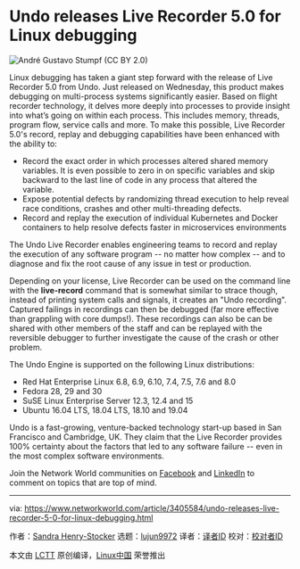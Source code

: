 [#]: collector: (lujun9972)
[#]: translator: (geekpi)
[#]: reviewer: ( )
[#]: publisher: ( )
[#]: url: ( )
[#]: subject: (Undo releases Live Recorder 5.0 for Linux debugging)
[#]: via: (https://www.networkworld.com/article/3405584/undo-releases-live-recorder-5-0-for-linux-debugging.html)
[#]: author: (Sandra Henry-Stocker https://www.networkworld.com/author/Sandra-Henry_Stocker/)

Undo releases Live Recorder 5.0 for Linux debugging
======

![André Gustavo Stumpf \(CC BY 2.0\)][1]

Linux debugging has taken a giant step forward with the release of Live Recorder 5.0 from Undo. Just released on Wednesday, this product makes debugging on multi-process systems significantly easier. Based on flight recorder technology, it delves more deeply into processes to provide insight into what’s going on within each process. This includes memory, threads, program flow, service calls and more. To make this possible, Live Recorder 5.0's record, replay and debugging capabilities have been enhanced with the ability to:

  * Record the exact order in which processes altered shared memory variables. It is even possible to zero in on specific variables and skip backward to the last line of code in any process that altered the variable.
  * Expose potential defects by randomizing thread execution to help reveal race conditions, crashes and other multi-threading defects.
  * Record and replay the execution of individual Kubernetes and Docker containers to help resolve defects faster in microservices environments



The Undo Live Recorder enables engineering teams to record and replay the execution of any software program -- no matter how complex -- and to diagnose and fix the root cause of any issue in test or production.

Depending on your license, Live Recorder can be used on the command line with the **live-record** command that is somewhat similar to strace though, instead of printing system calls and signals, it creates an "Undo recording". Captured failings in recordings can then be debugged (far more effective than grappling with core dumps!). These recordings can also be can be shared with other members of the staff and can be replayed with the reversible debugger to further investigate the cause of the crash or other problem.

The Undo Engine is supported on the following Linux distributions:

  * Red Hat Enterprise Linux 6.8, 6.9, 6.10, 7.4, 7.5, 7.6 and 8.0
  * Fedora 28, 29 and 30
  * SuSE Linux Enterprise Server 12.3, 12.4 and 15
  * Ubuntu 16.04 LTS, 18.04 LTS, 18.10 and 19.04



Undo is a fast-growing, venture-backed technology start-up based in San Francisco and Cambridge, UK. They claim that the Live Recorder provides 100% certainty about the factors that led to any software failure -- even in the most complex software environments.

Join the Network World communities on [Facebook][2] and [LinkedIn][3] to comment on topics that are top of mind.

--------------------------------------------------------------------------------

via: https://www.networkworld.com/article/3405584/undo-releases-live-recorder-5-0-for-linux-debugging.html

作者：[Sandra Henry-Stocker][a]
选题：[lujun9972][b]
译者：[译者ID](https://github.com/译者ID)
校对：[校对者ID](https://github.com/校对者ID)

本文由 [LCTT](https://github.com/LCTT/TranslateProject) 原创编译，[Linux中国](https://linux.cn/) 荣誉推出

[a]: https://www.networkworld.com/author/Sandra-Henry_Stocker/
[b]: https://github.com/lujun9972
[1]: https://images.idgesg.net/images/article/2019/06/flight_data_recorder-100800552-large.jpg
[2]: https://www.facebook.com/NetworkWorld/
[3]: https://www.linkedin.com/company/network-world
